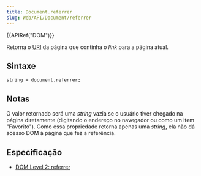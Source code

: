 ```yaml
---
title: Document.referrer
slug: Web/API/Document/referrer
---
```


{{APIRef("DOM")}}

Retorna o [URI](https://www.w3.org/Addressing/#background) da página que continha o _link_ para a página atual.

## Sintaxe

```
string = document.referrer;
```

## Notas

O valor retornado será uma _string_ vazia se o usuário tiver chegado na página diretamente (digitando o endereço no navegador ou como um item "Favorito"). Como essa propriedade retorna apenas uma _string_, ela não dá acesso DOM à página que fez a referência.

## Especificação

- [DOM Level 2: referrer](https://www.w3.org/TR/DOM-Level-2-HTML/html.html#ID-95229140)
